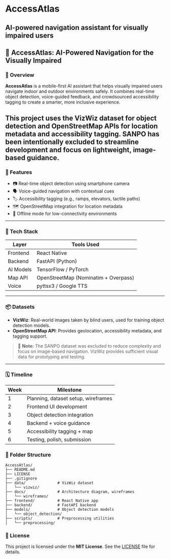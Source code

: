 # AccessAtlas
AI-powered navigation assistant for visually impaired users
---
## 📝 AccessAtlas: AI-Powered Navigation for the Visually Impaired

### 🌟 Overview
**AccessAtlas** is a mobile-first AI assistant that helps visually impaired users navigate indoor and outdoor environments safely. It combines real-time object detection, voice-guided feedback, and crowdsourced accessibility tagging to create a smarter, more inclusive experience.

This project uses the **VizWiz dataset** for object detection and **OpenStreetMap APIs** for location metadata and accessibility tagging. SANPO has been intentionally excluded to streamline development and focus on lightweight, image-based guidance.
---
### 🎯 Features
- 📷 Real-time object detection using smartphone camera
- 🗣️ Voice-guided navigation with contextual cues
- 🏷️ Accessibility tagging (e.g., ramps, elevators, tactile paths)
- 🗺️ OpenStreetMap integration for location metadata
- 📴 Offline mode for low-connectivity environments
---
### 🧠 Tech Stack
| Layer       | Tools Used                          |
|-------------|-------------------------------------|
| Frontend    | React Native                        |
| Backend     | FastAPI (Python)                    |
| AI Models   | TensorFlow / PyTorch                |
| Map API     | OpenStreetMap (Nominatim + Overpass)|
| Voice       | pyttsx3 / Google TTS                |
---
### 📦 Datasets
- **VizWiz**: Real-world images taken by blind users, used for training object detection models.
- **OpenStreetMap API**: Provides geolocation, accessibility metadata, and tagging support.

> 🛑 **Note:** The SANPO dataset was excluded to reduce complexity and focus on image-based navigation. VizWiz provides sufficient visual data for prototyping and testing.
---
### 🗓️ Timeline
| Week | Milestone |
|------|-----------|
| 1    | Planning, dataset setup, wireframes |
| 2    | Frontend UI development |
| 3    | Object detection integration |
| 4    | Backend + voice guidance |
| 5    | Accessibility tagging + map |
| 6    | Testing, polish, submission |

### 📁 Folder Structure
```
AccessAtlas/
├── README.md
├── LICENSE
├── .gitignore
├── data/              # VizWiz dataset
│   └── vizwiz/
├── docs/              # Architecture diagram, wireframes
│   └── wireframes/
├── frontend/          # React Native app
├── backend/           # FastAPI backend
├── models/            # Object detection models
│   └── object_detection/
├── scripts/           # Preprocessing utilities
│   └── preprocessing/
```
### 📜 License
This project is licensed under the **MIT License**. See the [LICENSE](./LICENSE) file for details.
